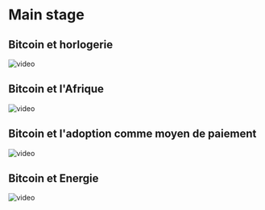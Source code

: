 # Main stage

## Bitcoin et horlogerie 

![video](https://youtu.be/dV8a3bB34iE?si=kf9-wuS4TguX1GnT)

##  Bitcoin et l'Afrique 

![video](https://youtu.be/D_TcN-pAazU?si=KT9Ii5luqca2QGBp)

## Bitcoin et l'adoption comme moyen de paiement 

![video](https://youtu.be/HMinKgVNgRs?si=iyc9pDorNG7P3grY)

## Bitcoin et Energie 

![video](https://www.youtube.com/watch?v=gSZHwKjQi3o)